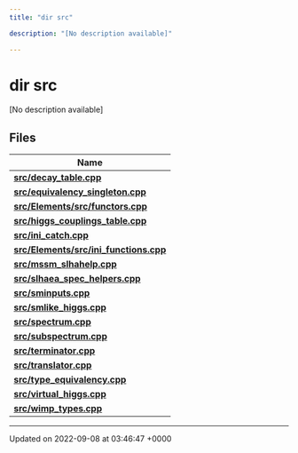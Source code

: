 ```yaml
---
title: "dir src"

description: "[No description available]"

---
```


# dir src

[No description available]

## Files

| Name           |
| -------------- |
| **[src/decay_table.cpp](/documentation/code/files/decay__table_8cpp/#file-src-decay-table-cpp)**  |
| **[src/equivalency_singleton.cpp](/documentation/code/files/equivalency__singleton_8cpp/#file-src-equivalency-singleton-cpp)**  |
| **[src/Elements/src/functors.cpp](/documentation/code/files/elements_2src_2functors_8cpp/#file-src-elements-src-functors-cpp)**  |
| **[src/higgs_couplings_table.cpp](/documentation/code/files/higgs__couplings__table_8cpp/#file-src-higgs-couplings-table-cpp)**  |
| **[src/ini_catch.cpp](/documentation/code/files/ini__catch_8cpp/#file-src-ini-catch-cpp)**  |
| **[src/Elements/src/ini_functions.cpp](/documentation/code/files/elements_2src_2ini__functions_8cpp/#file-src-elements-src-ini-functions-cpp)**  |
| **[src/mssm_slhahelp.cpp](/documentation/code/files/mssm__slhahelp_8cpp/#file-src-mssm-slhahelp-cpp)**  |
| **[src/slhaea_spec_helpers.cpp](/documentation/code/files/slhaea__spec__helpers_8cpp/#file-src-slhaea-spec-helpers-cpp)**  |
| **[src/sminputs.cpp](/documentation/code/files/sminputs_8cpp/#file-src-sminputs-cpp)**  |
| **[src/smlike_higgs.cpp](/documentation/code/files/smlike__higgs_8cpp/#file-src-smlike-higgs-cpp)**  |
| **[src/spectrum.cpp](/documentation/code/files/spectrum_8cpp/#file-src-spectrum-cpp)**  |
| **[src/subspectrum.cpp](/documentation/code/files/subspectrum_8cpp/#file-src-subspectrum-cpp)**  |
| **[src/terminator.cpp](/documentation/code/files/terminator_8cpp/#file-src-terminator-cpp)**  |
| **[src/translator.cpp](/documentation/code/files/translator_8cpp/#file-src-translator-cpp)**  |
| **[src/type_equivalency.cpp](/documentation/code/files/type__equivalency_8cpp/#file-src-type-equivalency-cpp)**  |
| **[src/virtual_higgs.cpp](/documentation/code/files/virtual__higgs_8cpp/#file-src-virtual-higgs-cpp)**  |
| **[src/wimp_types.cpp](/documentation/code/files/wimp__types_8cpp/#file-src-wimp-types-cpp)**  |






-------------------------------

Updated on 2022-09-08 at 03:46:47 +0000
